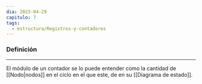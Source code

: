 ```yaml
---
dia: 2023-04-29
capitulo: 7
tags:
  - estructura/Registros-y-contadores
---
```

### Definición
---
El módulo de un contador se lo puede entender como la cantidad de [[Nodo|nodos]] en el ciclo en el que este, de en su [[Diagrama de estado]].
